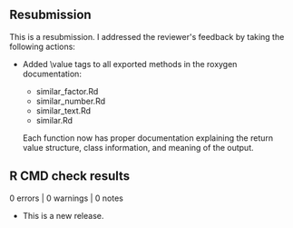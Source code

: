 ## Resubmission
This is a resubmission. I addressed the reviewer's feedback by taking the following actions:

* Added \value tags to all exported methods in the roxygen documentation:
  - similar_factor.Rd
  - similar_number.Rd  
  - similar_text.Rd
  - similar.Rd
  
  Each function now has proper documentation explaining the return value structure,
  class information, and meaning of the output.

## R CMD check results
0 errors | 0 warnings | 0 notes

* This is a new release.
